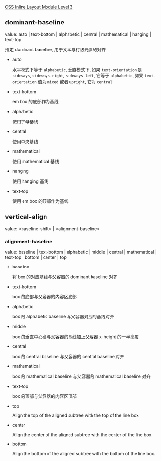 [CSS Inline Layout Module Level 3](http://www.w3.org/TR/css-inline-3/)

## dominant-baseline

value: auto | text-bottom | alphabetic | central | mathematical | hanging | text-top

指定 dominant baseline, 用于文本与行级元素的对齐

- auto
    
    水平模式下等于 `alphabetic`, 垂直模式下, 如果 `text-orientation` 是 `sideways`, `sideways-right`, `sideways-left`, 它等于 `alphabetic`, 如果 `text-orientation` 值为 `mixed` 或者 `upright`, 它为 `central`
    
- text-bottom

    em box 的底部作为基线
    
- alphabetic

    使用字母基线
    
- central
    
    使用中央基线
    
- mathematical

    使用 mathematical 基线
    
- hanging

    使用 hanging 基线
    
- text-top

    使用 em box 的顶部作为基线
    
## vertical-align

value: \<baseline-shift\> | \<alignment-baseline\>

### alignment-baseline

value: baseline | text-bottom | alphabetic | middle | central | mathematical | text-top | bottom | center | top

- baseline

    将 box 的对应基线与父容器的 dominant baseline 对齐
    
- text-bottom

    box 的底部与父容器的内容区底部
    
- alphabetic

    box 的 alphabetic baseline 与父容器对应的基线对齐

- middle

    box 的垂直中心点与父容器的基线加上父容器 x-height 的一半高度
    
- central

    box 的 central baseline 与父容器的 central baseline 对齐
    
- mathematical

    box 的 mathematical baseline 与父容器的 mathematical baseline 对齐

- text-top

    box 的顶部与父容器的内容区顶部

- top

    Align the top of the aligned subtree with the top of the line box.

- center
    
    Align the center of the aligned subtree with the center of the line box.

- bottom
    
    Align the bottom of the aligned subtree with the bottom of the line box.
